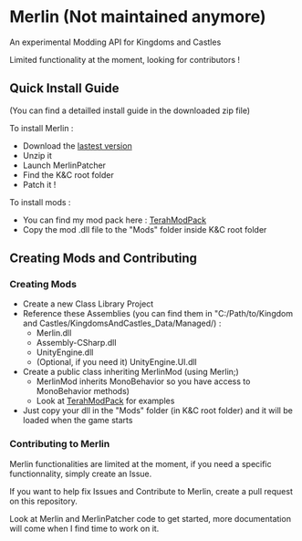 # Merlin (Not maintained anymore)

An experimental Modding API for Kingdoms and Castles

Limited functionality at the moment, looking for contributors !

## Quick Install Guide

(You can find a detailled install guide in the downloaded zip file)

To install Merlin :
- Download the [lastest version](https://github.com/terahxluna/Merlin/releases)
- Unzip it
- Launch MerlinPatcher
- Find the K&C root folder
- Patch it !

To install mods :
- You can find my mod pack here : [TerahModPack](https://github.com/terahxluna/TerahModPack)
- Copy the mod .dll file to the "Mods" folder inside K&C root folder

## Creating Mods and Contributing

### Creating Mods

- Create a new Class Library Project
- Reference these Assemblies (you can find them in "C:/Path/to/Kingdom and Castles/KingdomsAndCastles_Data/Managed/) :
    - Merlin.dll
    - Assembly-CSharp.dll
    - UnityEngine.dll
    - (Optional, if you need it) UnityEngine.UI.dll
- Create a public class inheriting MerlinMod (using Merlin;)
    - MerlinMod inherits MonoBehavior so you have access to MonoBehavior methods)
    - Look at [TerahModPack](https://github.com/terahxluna/TerahModPack) for examples
- Just copy your dll in the "Mods" folder (in K&C root folder) and it will be loaded when the game starts

### Contributing to Merlin

Merlin functionalities are limited at the moment, if you need a specific functionnality, simply create an Issue.

If you want to help fix Issues and Contribute to Merlin, create a pull request on this repository.

Look at Merlin and MerlinPatcher code to get started, more documentation will come when I find time to work on it.
